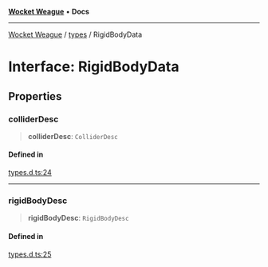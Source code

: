[**Wocket Weague**](../../README.md) • **Docs**

***

[Wocket Weague](../../modules.md) / [types](../README.md) / RigidBodyData

# Interface: RigidBodyData

## Properties

### colliderDesc

> **colliderDesc**: `ColliderDesc`

#### Defined in

[types.d.ts:24](https://github.com/Aebel-Shajan/Wocket-Weague/blob/5b758607dc322162aa7bb6e3ab674c98807f2d70/src/types.d.ts#L24)

***

### rigidBodyDesc

> **rigidBodyDesc**: `RigidBodyDesc`

#### Defined in

[types.d.ts:25](https://github.com/Aebel-Shajan/Wocket-Weague/blob/5b758607dc322162aa7bb6e3ab674c98807f2d70/src/types.d.ts#L25)
